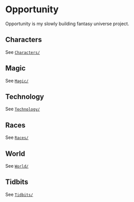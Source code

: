 # Opportunity

Opportunity is my slowly building fantasy universe project.

## Characters

See [`Characters/`](https://lys.ee/rp/Opportunity/Characters/)

## Magic

See [`Magic/`](https://lys.ee/rp/Opportunity/Magic/)

## Technology

See [`Technology/`](https://lys.ee/rp/Opportunity/Technology/)

## Races

See [`Races/`](https://lys.ee/rp/Opportunity/Races/)

## World

See [`World/`](https://lys.ee/rp/Opportunity/World/)

## Tidbits

See [`Tidbits/`](https://lys.ee/rp/Opportunity/Tidbits/)
